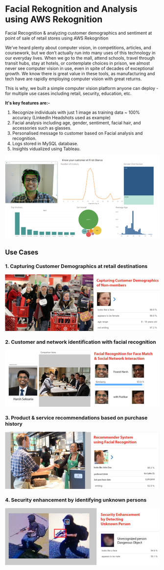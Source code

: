 # Facial Rekognition and Analysis using AWS Rekognition

Facial Recognition & analyzing customer demographics and sentiment at point of sale of retail stores using AWS Rekognition

We’ve heard plenty about computer vision, in competitions, articles, and coursework, but we don’t actually run into many uses of this technology in our everyday lives. When we go to the mall, attend schools, travel through transit hubs, stay at hotels, or contemplate choices in prison, we almost never see computer vision in use, even in spite of decades of exceptional growth. We know there is great value in these tools, as manufacturing and tech have are rapidly employing computer vision with great returns.

This is why, we built a simple computer vision platform anyone can deploy - for multiple use cases including retail, security, education, etc. 

**It's key features are:-**

1. Recognize individuals with just 1 image as training data ~ 100% accuracy (LinkedIn Headshots used as example)
2. Facial analysis including age, gender, sentiment, facial hair, and accessories such as glasses.
3. Personalised message to customer based on Facial analysis and recognition.
4. Logs stored in MySQL database.
5. Insights vidualized using Tableau.

![](images/dashboard.png)

## Use Cases 

### 1. Capturing Customer Demographics at retail destinations

![](https://github.com/harshseksaria1/Customer-analytics-with-AWS-Rekognition/blob/master/use%20case%20images/1.jpg)

### 2. Customer and network identification with facial recognition

![](https://github.com/harshseksaria1/Customer-analytics-with-AWS-Rekognition/blob/master/use%20case%20images/2.jpg)

### 3. Product & service recommendations based on purchase history

![](https://github.com/harshseksaria1/Customer-analytics-with-AWS-Rekognition/blob/master/use%20case%20images/3.jpg)

### 4. Security enhancement by identifying unknown persons

![](https://github.com/harshseksaria1/Customer-analytics-with-AWS-Rekognition/blob/master/use%20case%20images/4.jpg)
